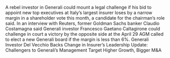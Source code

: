 A rebel investor in Generali could mount a legal challenge if his bid to appoint new top executives at Italy’s largest insurer loses by a narrow margin in a shareholder vote this month, a candidate for the chairman’s role said.
In an interview with Reuters, former Goldman Sachs banker Claudio Costamagna said Generali investor Francesco Gaetano Caltagirone could challenge in court a victory by the opposite side at the April 29 AGM called to elect a new Generali board if the margin is less than 6%.
Generali Investor Del Vecchio Backs Change in Insurer’s Leadership
Update: Challengers to Generali’s Management Target Higher Growth, Bigger M&A